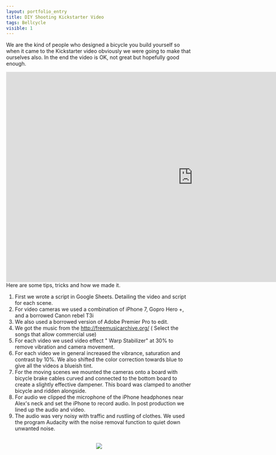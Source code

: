 ```yaml
---
layout: portfolio_entry
title: DIY Shooting Kickstarter Video
tags: Bellcycle
visible: 1
---
```

We are the kind of people who designed a bicycle you build yourself so when it came to the Kickstarter video obviously we were going to make that ourselves also. In the end the video is OK, not great but hopefully good enough. 
<iframe width="1012" height="569" src="https://www.youtube.com/embed/kZrQWqlWXtU" frameborder="0" allow="accelerometer; autoplay; encrypted-media; gyroscope; picture-in-picture" allowfullscreen></iframe>
Here are some tips, tricks and how we made it. 

1. First we wrote a script in Google Sheets. Detailing the video and script for each scene. 
2. For video cameras we used a combination of iPhone 7, Gopro Hero +, and a borrowed Canon rebel T3i
3. We also used a borrowed version of Adobe Premier Pro to edit. 
4. We got the music from the http://freemusicarchive.org/ ( Select the songs that allow commercial use)
5. For each video we used video effect " Warp Stabilizer" at 30% to remove vibration and camera movement. 
6. For each video we in general increased the vibrance, saturation and contrast by 10%. We also shifted the color correction towards blue to give all the videos a blueish tint. 
7. For the moving scenes we mounted the cameras onto a board with bicycle brake cables curved and connected to the bottom board to create a slightly effective dampener. This board was clamped to another bicycle and ridden alongside. 
8. For audio we clipped the microphone of the iPhone headphones near Alex's neck and set the iPhone to record audio. In post production we lined up the audio and video. 
9. The audio was very noisy with traffic and rustling of clothes. We used the program Audacity with the noise removal function to quiet down unwanted noise. 


<br>
<div style="text-align:center"><img src ="../../img/bellcycleblog/post17/page1.jpeg" /></div>
<br>

